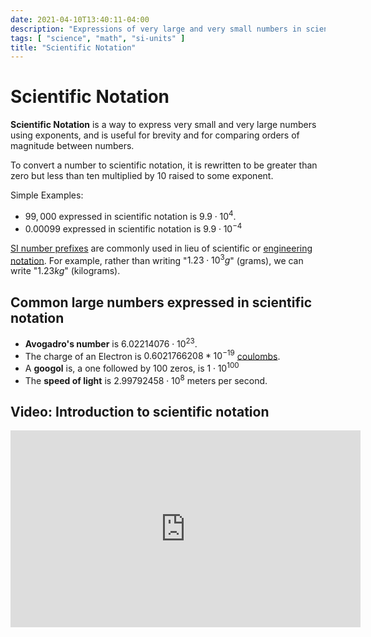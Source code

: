 ```yaml
---
date: 2021-04-10T13:40:11-04:00
description: "Expressions of very large and very small numbers in science and math"
tags: [ "science", "math", "si-units" ]
title: "Scientific Notation"
---
```


# Scientific Notation

**Scientific Notation** is a way to express very small and very large numbers using exponents, and is useful for brevity and for comparing orders of magnitude between numbers.

To convert a number to scientific notation, it is rewritten to be greater than zero but less than ten multiplied by $10$ raised to some exponent.

Simple Examples:

* $99,000$ expressed in scientific notation is $9.9 \cdot 10^4$.
* $0.00099$ expressed in scientific notation is $9.9 \cdot 10^{-4}$

[SI number prefixes](si-units.md) are commonly used in lieu of scientific or [engineering notation](engineering-notation.md). For example, rather than writing "$1.23 \cdot 10^3g$" (grams), we can write "$1.23kg$" (kilograms).

## Common large numbers expressed in scientific notation

* **Avogadro's number** is $6.02214076 \cdot 10^{23}$.
* The charge of an Electron is $0.6021766208*10^{-19}$ [coulombs](current.md).
* A **googol** is, a one followed by 100 zeros, is $1 \cdot 10^{100}$
* The **speed of light** is $2.99792458 \cdot 10^8$ meters per second.

## Video: Introduction to scientific notation

<iframe width="560" height="315" src="https://www.youtube.com/embed/trdbaV4TaAo" title="YouTube video player" frameborder="0" allow="accelerometer; autoplay; clipboard-write; encrypted-media; gyroscope; picture-in-picture" allowfullscreen></iframe>
